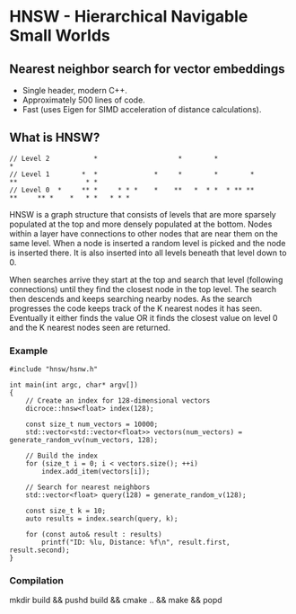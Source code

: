 # HNSW - Hierarchical Navigable Small Worlds
## Nearest neighbor search for vector embeddings

+ Single header, modern C++.
+ Approximately 500 lines of code.
+ Fast (uses Eigen for SIMD acceleration of distance calculations).

## What is HNSW?
```
// Level 2           *                    *        *                                        *
// Level 1        *  *              *     *        *        *          **                 * *
// Level 0  *     ** *     * * *    *    **   *  * *  * ** **          **     ** *    *   * *   * * *
```
HNSW is a graph structure that consists of levels that are more sparsely populated at the top and more
densely populated at the bottom. Nodes within a layer have connections to other nodes that are near them
on the same level. When a node is inserted a random level is picked and the node is inserted there. It
is also inserted into all levels beneath that level down to 0.

When searches arrive they start at the top and search that level (following connections) until they find
the closest node in the top level. The search then descends and keeps searching nearby nodes. As the
search progresses the code keeps track of the K nearest nodes it has seen. Eventually it either finds
the value OR it finds the closest value on level 0 and the K nearest nodes seen are returned.

### Example

```
#include "hnsw/hsnw.h"

int main(int argc, char* argv[])
{
    // Create an index for 128-dimensional vectors
    dicroce::hnsw<float> index(128);
        
    const size_t num_vectors = 10000;
    std::vector<std::vector<float>> vectors(num_vectors) = generate_random_vv(num_vectors, 128);
    
    // Build the index    
    for (size_t i = 0; i < vectors.size(); ++i)
        index.add_item(vectors[i]);
    
    // Search for nearest neighbors
    std::vector<float> query(128) = generate_random_v(128);
    
    const size_t k = 10;
    auto results = index.search(query, k);
    
    for (const auto& result : results)
        printf("ID: %lu, Distance: %f\n", result.first, result.second);
}
```

### Compilation
mkdir build && pushd build && cmake .. && make && popd
